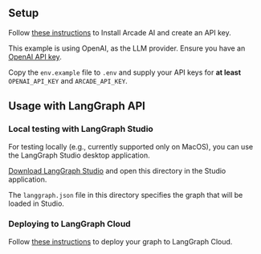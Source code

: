 ## Setup

Follow [these instructions](https://arcade-ai.com/home/quickstart) to Install Arcade AI and create an API key.

This example is using OpenAI, as the LLM provider. Ensure you have an [OpenAI API key](https://platform.openai.com/docs/quickstart).

Copy the `env.example` file to `.env` and supply your API keys for **at least** `OPENAI_API_KEY` and `ARCADE_API_KEY`.

## Usage with LangGraph API

### Local testing with LangGraph Studio

For testing locally (e.g., currently supported only on MacOS), you can use the LangGraph Studio desktop application.

[Download LangGraph Studio](https://github.com/langchain-ai/langgraph-studio?tab=readme-ov-file#download) and open this directory in the Studio application.

The `langgraph.json` file in this directory specifies the graph that will be loaded in Studio.

### Deploying to LangGraph Cloud

Follow [these instructions](https://langchain-ai.github.io/langgraph/cloud/quick_start/#deploy-to-cloud) to deploy your graph to LangGraph Cloud.
